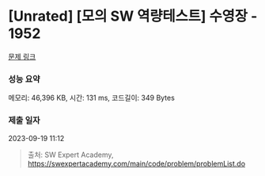 # [Unrated] [모의 SW 역량테스트] 수영장 - 1952 

[문제 링크](https://swexpertacademy.com/main/code/problem/problemDetail.do?contestProbId=AV5PpFQaAQMDFAUq) 

### 성능 요약

메모리: 46,396 KB, 시간: 131 ms, 코드길이: 349 Bytes

### 제출 일자

2023-09-19 11:12



> 출처: SW Expert Academy, https://swexpertacademy.com/main/code/problem/problemList.do